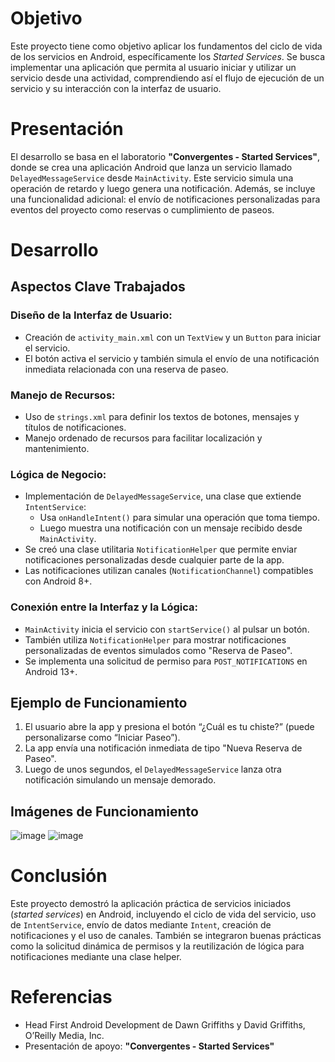 # Objetivo  
Este proyecto tiene como objetivo aplicar los fundamentos del ciclo de vida de los servicios en Android, específicamente los *Started Services*. Se busca implementar una aplicación que permita al usuario iniciar y utilizar un servicio desde una actividad, comprendiendo así el flujo de ejecución de un servicio y su interacción con la interfaz de usuario.

# Presentación  
El desarrollo se basa en el laboratorio **"Convergentes - Started Services"**, donde se crea una aplicación Android que lanza un servicio llamado `DelayedMessageService` desde `MainActivity`. Este servicio simula una operación de retardo y luego genera una notificación. Además, se incluye una funcionalidad adicional: el envío de notificaciones personalizadas para eventos del proyecto como reservas o cumplimiento de paseos.

# Desarrollo  
## Aspectos Clave Trabajados

### Diseño de la Interfaz de Usuario:
- Creación de `activity_main.xml` con un `TextView` y un `Button` para iniciar el servicio.
- El botón activa el servicio y también simula el envío de una notificación inmediata relacionada con una reserva de paseo.

### Manejo de Recursos:
- Uso de `strings.xml` para definir los textos de botones, mensajes y títulos de notificaciones.
- Manejo ordenado de recursos para facilitar localización y mantenimiento.

### Lógica de Negocio:
- Implementación de `DelayedMessageService`, una clase que extiende `IntentService`:
  - Usa `onHandleIntent()` para simular una operación que toma tiempo.
  - Luego muestra una notificación con un mensaje recibido desde `MainActivity`.
- Se creó una clase utilitaria `NotificationHelper` que permite enviar notificaciones personalizadas desde cualquier parte de la app.
- Las notificaciones utilizan canales (`NotificationChannel`) compatibles con Android 8+.

### Conexión entre la Interfaz y la Lógica:
- `MainActivity` inicia el servicio con `startService()` al pulsar un botón.
- También utiliza `NotificationHelper` para mostrar notificaciones personalizadas de eventos simulados como "Reserva de Paseo".
- Se implementa una solicitud de permiso para `POST_NOTIFICATIONS` en Android 13+.

## Ejemplo de Funcionamiento
1. El usuario abre la app y presiona el botón “¿Cuál es tu chiste?” (puede personalizarse como “Iniciar Paseo”).
2. La app envía una notificación inmediata de tipo "Nueva Reserva de Paseo".
3. Luego de unos segundos, el `DelayedMessageService` lanza otra notificación simulando un mensaje demorado.

## Imágenes de Funcionamiento
![image](https://github.com/user-attachments/assets/5e4b128b-b9e5-4d67-9e6d-20f1d2657e88)
![image](https://github.com/user-attachments/assets/4634c234-95b2-42f4-ae49-e7cb3c6caa36)

# Conclusión  
Este proyecto demostró la aplicación práctica de servicios iniciados (*started services*) en Android, incluyendo el ciclo de vida del servicio, uso de `IntentService`, envío de datos mediante `Intent`, creación de notificaciones y el uso de canales. También se integraron buenas prácticas como la solicitud dinámica de permisos y la reutilización de lógica para notificaciones mediante una clase helper.

# Referencias  
- Head First Android Development de Dawn Griffiths y David Griffiths, O’Reilly Media, Inc.  
- Presentación de apoyo: **"Convergentes - Started Services"**
